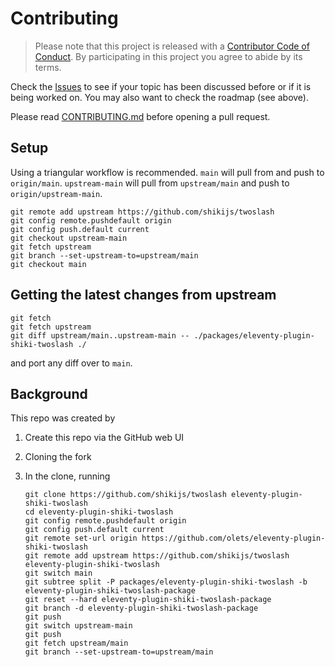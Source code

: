# Contributing

> Please note that this project is released with a [Contributor Code of Conduct](CODE_OF_CONDUCT.md). By participating in this project you agree to abide by its terms.

Check the [Issues](https://github.com/olets/eleventy-plugin-shiki-twoslash/issues) to see if your topic has been discussed before or if it is being worked on. You may also want to check the roadmap (see above).

Please read [CONTRIBUTING.md](CONTRIBUTING.md) before opening a pull request.

## Setup

Using a triangular workflow is recommended. `main` will pull from and push to `origin/main`. `upstream-main` will pull from `upstream/main` and push to `origin/upstream-main`.

```shell
git remote add upstream https://github.com/shikijs/twoslash
git config remote.pushdefault origin
git config push.default current
git checkout upstream-main
git fetch upstream
git branch --set-upstream-to=upstream/main
git checkout main
```

## Getting the latest changes from upstream

```
git fetch
git fetch upstream
git diff upstream/main..upstream-main -- ./packages/eleventy-plugin-shiki-twoslash ./
```

and port any diff over to `main`.

## Background

This repo was created by

1. Create this repo via the GitHub web UI
1. Cloning the fork
1. In the clone, running

    ```shell
    git clone https://github.com/shikijs/twoslash eleventy-plugin-shiki-twoslash
    cd eleventy-plugin-shiki-twoslash
    git config remote.pushdefault origin
    git config push.default current
    git remote set-url origin https://github.com/olets/eleventy-plugin-shiki-twoslash
    git remote add upstream https://github.com/shikijs/twoslash eleventy-plugin-shiki-twoslash
    git switch main
    git subtree split -P packages/eleventy-plugin-shiki-twoslash -b eleventy-plugin-shiki-twoslash-package
    git reset --hard eleventy-plugin-shiki-twoslash-package
    git branch -d eleventy-plugin-shiki-twoslash-package
    git push
    git switch upstream-main
    git push
    git fetch upstream/main
    git branch --set-upstream-to=upstream/main
    ```
